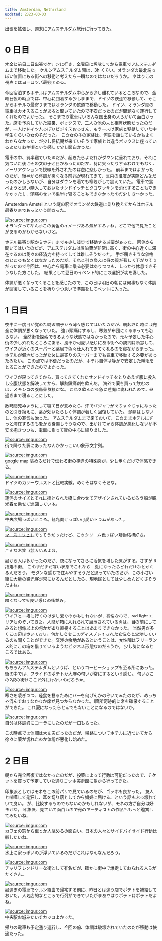 ```yaml
---
title: Amsterdam, Netherland
updated: 2023-03-03
---
```


出張を拡張し、週末にアムステルダム旅行に行ってきた。


# 0 日目

木金と前日二日出張でケルンに行き、金曜日に解散してから電車でアムステルダムまで移動した。
ケルンアムステルダム間は、3h くらい。オランダの最北端っぽい位置にある街への移動と考えたら一瞬なのではないだろうか。
やはりこの視点ではヨーロッパ最強である。

今回宿泊するホテルはアムステルダム中心から少し離れているところなので、金曜日夜の時点では、中心に到着する少しままで、ドイツの鉄道で移動して、そこからホテルの最寄りまではオランダの鉄道で移動した。
ドイツ、オランダ間の電車はカオスることがあると聞いていたので不安だったのだが問題なく運行してくれたのでよかった。
そこまでの電車はいろんな国出身の人らがいて面白かった。席を予約していた結果、ボックスで、二人の他の人と相席状態だったのだが、一人はドイツ人っぽいビジネスおっさん、もう一人は家族と移動していた中学生くらいの女の子だった。
この女の子の家族は、何語を話しているかもよくわからなかった、が少し反抗期が来ていそうで家族とは違うボックスに座っているあたりお年頃という感じで少し面白かった。

電車の中、前半寝ていたのだが、起きたらよだれがダウンに垂れており、それに気づいた後にその女の子と目があったのだが、特に笑ったりするわけでもなく、ノーリアクションで視線を外されたのは逆に悲しかった。
前半まではよかったのだが、後半から体調が悪くなる前兆が現れてきて、車内の温度が実際どんなだったのかしらないが、自分はダウンを着ても寒気がして震えていた。
電車で食べようと思い購入しておいたサンドイッチとクロワッサンを消化することもできなかったし、頭痛のせいで後半は寝ることもできなかったのだ少しきつかった。

Amsterdam Amstel という謎の駅でオランダの鉄道に乗り換えてからはホテル最寄りまであっという間だった。

<a href="https://imgur.com/p6lPmiL"><img src="https://i.imgur.com/p6lPmiL.png" title="source: imgur.com" /></a>  
オランダってなんかこの黄色のイメージある気がするよね。どこで他で見たことがあるのかわからないけど。

ホテル最寄り駅からホテルまでも少し徒歩で移動する必要があった。
同僚から聞いてはいたのだが、アムステルダムは宿泊費が非常に高く、街の中心近くに滞在するのは我々の経済力を持ってしては難しそうだった。
手が届きそうな価格のところもなくはなかったのだが、それと引き換えに宿の質が著しく下がりそうだったので今回は、中心から電車に乗る必要はありつつも、しっかり休息できそうなした方にした。
結果として翌日のイベント的にこの選択が功を奏した。

体調が悪くなってくることを感じたので、この日は明日の朝には何事もなく体調が回復していることを祈りつつ急いで準備をしてベットに入った。


# 1 日目

夜中に一度目が覚めた時の調子から薄々感じてはいたのだが、朝起きた時には完全に体調が悪くなっていた。
強い頭痛はするし、寒気が布団にくるまっても治らない。
全然街を探索できるような状態ではなかったので、元々予定した中心街の少し外れたところにある、風車が可愛い感じにある街への訪問は断念して、ワイフが近くのスーパーと薬局で色々仕入れてきてくれるのを寝ながらまった。
ホテルが僻地だったがために最寄りのスーパーまでも電車で移動する必要があったみたい。
この点では不便だったのだが、ホテル自体は静かで安定した睡眠をとることができたのでよかった。

ワイフが戻ってきてから、買ってきてくれたサンドイッチをとりあえず腹に投入し空腹状態を解決してから、解熱鎮痛剤を飲んだ。
海外で薬を買って飲むのは、メキシコの腹痛薬依頼だな。
これを飲んだら急に睡魔に襲われたので、昼過ぎまで寝ることにした。

数時間死ぬようにして寝て目が覚めたら、汗でパジャマがぐちゃぐちゃになったのと引き換えに、薬が効いたらしく体調が著しく回復していた。
頭痛はしないし、体の寒気も治った。
アムステルダムまで来ておいて、このままホテルにずっと滞在するのも後から後悔しそうなので、出かけてから体調が悪化しないか不安を抱きつつも、電車に乗って街の中心に繰り出した。

<a href="https://imgur.com/jbLOAA1"><img src="https://i.imgur.com/jbLOAA1.jpg" title="source: imgur.com" /></a>  
街で降りた駅にあったなんかかっこいい象形文字列。

<a href="https://imgur.com/Tlc99A1"><img src="https://i.imgur.com/Tlc99A1.png" title="source: imgur.com" /></a>  
google map 眺めるだけで伝わる街の構造の特殊感が、少し歩くだけで体感できる。

<a href="https://imgur.com/bGpjMIa"><img src="https://i.imgur.com/bGpjMIa.png" title="source: imgur.com" /></a>  
ドイツのカリーウルストと比較実験。めくそはなくそだな。

<a href="https://imgur.com/1eMZTCn"><img src="https://i.imgur.com/1eMZTCn.jpg" title="source: imgur.com" /></a>  
運河のサイズとそれに掛けられた橋に合わせてデザインされているだろう船が観光客を乗せて巡回している。

<a href="https://imgur.com/XzZHZgJ"><img src="https://i.imgur.com/XzZHZgJ.jpg" title="source: imgur.com" /></a>  
中央広場っぽいところ。観光向けっぽい可愛いトラムがあった。

<a href="https://imgur.com/8Lv1ZGG"><img src="https://i.imgur.com/8Lv1ZGG.jpg" title="source: imgur.com" /></a>  
[マーストリヒト](https://sotaro.io/travel/2022-06-26-maastricht)でもそうだったけど、このクリーム色っぽい建物結構好き。

<a href="https://imgur.com/UHo0jsA"><img src="https://i.imgur.com/UHo0jsA.png" title="source: imgur.com" /></a>  
こんなお笑い芸人いるよね。

昼から人は多かったのだが、夜になってさらに活気を増した気がする。さすが R 指定の街。
このまだまだ寒い状態でこれなら、夏になったらどれだけひとがくるんだろう。
モダンな感じで住みやすそうだと思っていたのだが、この小さい街に大量の観光客が常にいるんだとしたら、現地民としては少しめんどくさそうだよね。

<a href="https://imgur.com/VcHc1Z5"><img src="https://i.imgur.com/VcHc1Z5.jpg" title="source: imgur.com" /></a>  
暗くなっても良い感じの街並み。

<a href="https://imgur.com/qdwObiF"><img src="https://i.imgur.com/qdwObiF.jpg" title="source: imgur.com" /></a>  
ワイフと一緒に行くのは少し変なのかもしれないが、有名なので、red light エリアものぞいてきた。人間が箱に入れられて展示されているのは、目の前にしてみると想像以上の何かがあり直視することはあまりできなかった。
当然男が多くこの辺は歩いており、何かしらをこのディスプレイされた女性らと交渉しているのも聞くことができた。交渉の余地があるということは、女性陣はフリーランス的にこの箱を借りているようなビジネス形態なのだろうか。
少し気になるところではある。

<a href="https://imgur.com/w2qm5jL"><img src="https://i.imgur.com/w2qm5jL.jpg" title="source: imgur.com" /></a>  
もちろんアムステルダムというば、というコーヒーショップも至る所にあった。街の中では、フライドのポテトか大麻の匂いが常にするという感じ。
匂いがこの2択の街はここ以外にはないのだろうか。

<a href="https://imgur.com/Yv3ohQc"><img src="https://i.imgur.com/Yv3ohQc.jpg" title="source: imgur.com" /></a>  
寒さを凌ぎつつ、軽食を摂るためにバーを何げんかのぞいてみたのだが、めっちゃ混んでおりなかなか席が見つからなかった。1箇所奇跡的に席を確保することができた。
これ夏になったらとんでもないことになるのではないか。

<a href="https://imgur.com/O649TCn"><img src="https://i.imgur.com/O649TCn.png" title="source: imgur.com" /></a>  
自分は体調的にコーラにしたのだが一口もらった。

この時点では体調は大丈夫だったのだが、帰路についてホテルに近づいてから徐々に薬が切れたのか体調が悪化し始めた。



# 2 日目

朝から完全回復ではなかったのだが、投薬によって行動は可能だったので、チケットを買って予定していた通りゴッホ美術館に朝から行ってきた。

印象派としてはモネをこの前パリで見ているのだが、ゴッホも良かった。
友人と喧嘩して発狂し、耳を切り落としてから娼婦に届ける、という話もぶっ壊れていて良い。
が、比較するものでもないのかもしれないが、モネの方が自分は好きかな。
印象派、見ていて面白いので他のアーティストの作品ももっと鑑賞してみたいね。

<a href="https://imgur.com/TXxZf22"><img src="https://i.imgur.com/TXxZf22.jpg" title="source: imgur.com" /></a>  
カフェの窓から車とか人眺めるの面白い。日本の人々とサイドバイサイド行動比較したいね。

<a href="https://imgur.com/lODkokc"><img src="https://i.imgur.com/lODkokc.jpg" title="source: imgur.com" /></a>  
水上に家っぽいのが浮いているのだがこれはなんなんだろう。

<a href="https://imgur.com/rn9jSAO"><img src="https://i.imgur.com/rn9jSAO.jpg" title="source: imgur.com" /></a>  
チャリフレンドリーな街として有名だが、確かに街中で爆走しておられる人らがたくさん。

<a href="https://imgur.com/0X2kAOH"><img src="https://i.imgur.com/0X2kAOH.jpg" title="source: imgur.com" /></a>  
昼過ぎの電車でケルン経由で帰宅する前に、昨日とは違う店でポテトを補給しておいた。人気店的なところで行列ができていたがまあやはりポテトはポテトだよね。

<a href="https://imgur.com/fO8OjWy"><img src="https://i.imgur.com/fO8OjWy.jpg" title="source: imgur.com" /></a>  
中央駅お城みたいでカッコよかった。

帰りの電車も予定通り運行し、今回の旅、体調は破壊されていたのだが移動は快適だった。
